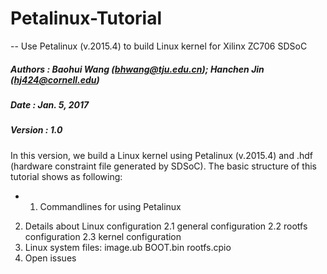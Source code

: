 # Petalinux-Tutorial
-- Use Petalinux (v.2015.4) to build Linux kernel for Xilinx ZC706 SDSoC

##### Authors : Baohui Wang (bhwang@tju.edu.cn); Hanchen Jin (hj424@cornell.edu)
##### Date    : Jan. 5, 2017
##### Version : 1.0

In this version, we build a Linux kernel using Petalinux (v.2015.4) and .hdf (hardware constraint file generated by SDSoC).
The basic structure of this tutorial shows as following:
* 1. Commandlines for using Petalinux
2. Details about Linux configuration
  2.1 general configuration
  2.2 rootfs configuration
  2.3 kernel configuration
3. Linux system files: image.ub BOOT.bin rootfs.cpio
4. Open issues

